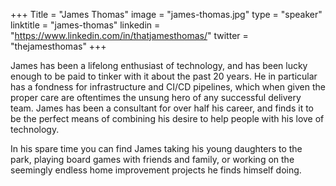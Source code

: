 +++
Title = "James Thomas"
image = "james-thomas.jpg"
type = "speaker"
linktitle = "james-thomas"
linkedin = "https://www.linkedin.com/in/thatjamesthomas/"
twitter = "thejamesthomas"
+++

James has been a lifelong enthusiast of technology, and has been lucky enough to be paid to tinker with it about the past 20 years. He in particular has a fondness for infrastructure and CI/CD pipelines, which when given the proper care are oftentimes the unsung hero of any successful delivery team. James has been a consultant for over half his career, and finds it to be the perfect means of combining his desire to help people with his love of technology.

In his spare time you can find James taking his young daughters to the park, playing board games with friends and family, or working on the seemingly endless home improvement projects he finds himself doing.